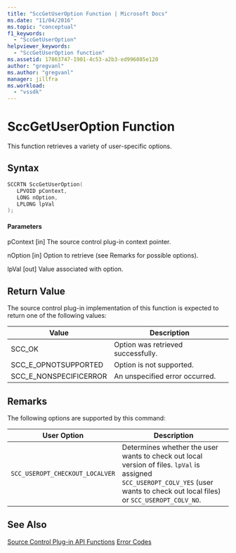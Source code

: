 ```yaml
---
title: "SccGetUserOption Function | Microsoft Docs"
ms.date: "11/04/2016"
ms.topic: "conceptual"
f1_keywords:
  - "SccGetUserOption"
helpviewer_keywords:
  - "SccGetUserOption function"
ms.assetid: 17863747-1901-4c53-a2b3-ed996085e120
author: "gregvanl"
ms.author: "gregvanl"
manager: jillfra
ms.workload:
  - "vssdk"
---
```

# SccGetUserOption Function
This function retrieves a variety of user-specific options.

## Syntax

```cpp
SCCRTN SccGetUserOption(
   LPVOID pContext,
   LONG nOption,
   LPLONG lpVal
);
```

#### Parameters
 pContext
 [in] The source control plug-in context pointer.

 nOption
 [in] Option to retrieve (see Remarks for possible options).

 lpVal
 [out] Value associated with option.

## Return Value
 The source control plug-in implementation of this function is expected to return one of the following values:

|Value|Description|
|-----------|-----------------|
|SCC_OK|Option was retrieved successfully.|
|SCC_E_OPNOTSUPPORTED|Option is not supported.|
|SCC_E_NONSPECIFICERROR|An unspecified error occurred.|

## Remarks
 The following options are supported by this command:

|User Option|Description|
|-----------------|-----------------|
|`SCC_USEROPT_CHECKOUT_LOCALVER`|Determines whether the user wants to check out local version of files. `lpVal` is assigned `SCC_USEROPT_COLV_YES` (user wants to check out local files) or `SCC_USEROPT_COLV_NO`.|

## See Also
 [Source Control Plug-in API Functions](../extensibility/source-control-plug-in-api-functions.md)
 [Error Codes](../extensibility/error-codes.md)